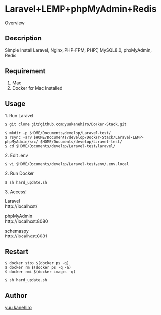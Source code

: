 Laravel+LEMP+phpMyAdmin+Redis
====

Overview

## Description

Simple Install Laravel, Nginx, PHP-FPM, PHP7, MySQL8.0, phpMyAdmin, Redis


## Requirement

1. Mac
2. Docker for Mac Installed


## Usage


<p>1. Run Laravel</p>

```
$ git clone git@github.com:yuukanehiro/Docker-Stack.git

$ mkdir -p $HOME/Documents/develop/Laravel-test/
$ rsync -arv $HOME/Documents/develop/Docker-Stack/Laravel-LEMP-phpMyAdmin/src/ $HOME/Documents/develop/Laravel-test/
$ cd $HOME/Documents/develop/Laravel-test/laravel/
```

<p>2. Edit .env</p>

```
$ vi $HOME/Documents/develop/Laravel-test/env/.env.local
```


<p>2. Run Docker</p>

```
$ sh hard_update.sh
```


<p>3. Access!</p>

Laravel  
http://localhost/  

phpMyAdmin  
http://localhost:8080  

schemaspy  
http://localhost:8081  



## Restart

```
$ docker stop $(docker ps -q)
$ docker rm $(docker ps -q -a)
$ docker rmi $(docker images -q)

$ sh hard_update.sh
```



## Author

[yuu kanehiro](https://github.com/yuukanehiro)
